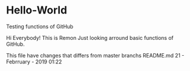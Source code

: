 # Hello-World
Testing functions of GitHub


Hi Everybody!
This is Remon Just looking arround basic functions of GitHub.

This file have changes that differs from master branchs README.md
21 - Febrruary - 2019
01:22
